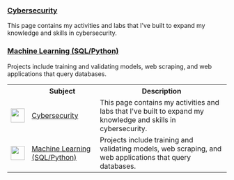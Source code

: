 ### [Cybersecurity](https://apl223.github.io/Portfolio/Cybersecurity/)

This page contains my activities and labs that I've built to expand my knowledge and skills in cybersecurity.

### [Machine Learning (SQL/Python)](https://apl223.github.io/Portfolio/Machine-Learning/)

Projects include training and validating models, web scraping, and web applications that query databases.

<table>
    <tr>
        <th></th>
        <th>Subject</th>
        <th>Description</th>
    </tr>
    <tr>
        <td><img width="32" src="./images/KALILINUX.png"></td>
        <td><a href="https://apl223.github.io/Portfolio/Cybersecurity/">Cybersecurity</a></td>
        <td>This page contains my activities and labs that I've built to expand my knowledge and skills in cybersecurity.</td>
    </tr>
    <tr>
        <td><img width="32" src="./images/ML.png"></td>
        <td><a href="https://apl223.github.io/Portfolio/Machine-Learning/">Machine Learning (SQL/Python)</a></td>
        <td>Projects include training and validating models, web scraping, and web applications that query databases.</td>
    </tr>
</table>
